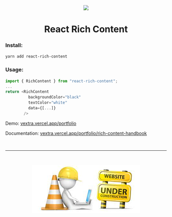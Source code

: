 <p align="center">
  <img src="https://user-images.githubusercontent.com/24822099/218315706-e7bf86eb-2805-477d-be4d-81eceab3b2b2.gif" />
</p>

<h1 align="center">React Rich Content</h1>

### Install:

```bash
yarn add react-rich-content
```

### Usage:

```ts
import { RichContent } from "react-rich-content";
...
return <RichContent
          backgroundColor="black"
          textColor="white"
          data={[...]}
        />
```

Demo: <a href="https://vextra.vercel.app/portfolio" target="_blank">vextra.vercel.app/portfolio</a>

Documentation: <a href="https://vextra.vercel.app/portfolio/rich-content-handbook" target="_blank">vextra.vercel.app/portfolio/rich-content-handbook</a>

<br/>

---

<br/>

<p align="center">
  <img src="./misc/under-construction.jpeg" />
</p>

